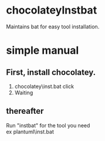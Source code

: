 # chocolateyInstbat
Maintains bat for easy tool installation.

# simple manual

## First, install chocolatey.

1. chocolatey\inst.bat click 
1. Waiting
## thereafter
Run "instbat" for the tool you need  
ex plantuml\inst.bat 


